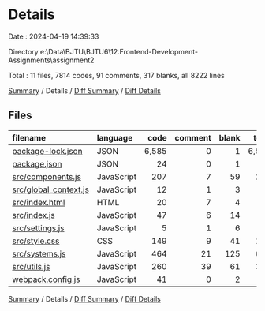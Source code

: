 # Details

Date : 2024-04-19 14:39:33

Directory e:\\Data\\BJTU\\BJTU6\\12.Frontend-Development-Assignments\\assignment2

Total : 11 files,  7814 codes, 91 comments, 317 blanks, all 8222 lines

[Summary](results.md) / Details / [Diff Summary](diff.md) / [Diff Details](diff-details.md)

## Files
| filename | language | code | comment | blank | total |
| :--- | :--- | ---: | ---: | ---: | ---: |
| [package-lock.json](/package-lock.json) | JSON | 6,585 | 0 | 1 | 6,586 |
| [package.json](/package.json) | JSON | 24 | 0 | 1 | 25 |
| [src/components.js](/src/components.js) | JavaScript | 207 | 7 | 59 | 273 |
| [src/global_context.js](/src/global_context.js) | JavaScript | 12 | 1 | 3 | 16 |
| [src/index.html](/src/index.html) | HTML | 20 | 7 | 4 | 31 |
| [src/index.js](/src/index.js) | JavaScript | 47 | 6 | 14 | 67 |
| [src/settings.js](/src/settings.js) | JavaScript | 5 | 1 | 6 | 12 |
| [src/style.css](/src/style.css) | CSS | 149 | 9 | 41 | 199 |
| [src/systems.js](/src/systems.js) | JavaScript | 464 | 21 | 125 | 610 |
| [src/utils.js](/src/utils.js) | JavaScript | 260 | 39 | 61 | 360 |
| [webpack.config.js](/webpack.config.js) | JavaScript | 41 | 0 | 2 | 43 |

[Summary](results.md) / Details / [Diff Summary](diff.md) / [Diff Details](diff-details.md)